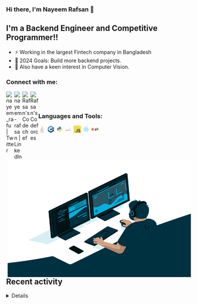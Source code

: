 ### Hi there, I'm Nayeem Rafsan 👋

## I'm a Backend Engineer and Competitive Programmer!!

- ⚡ Working in the largest Fintech company in Bangladesh
- 🥅 2024 Goals: Build more backend projects.
- 🔭 Also have a keen interest in Computer Vision.

### Connect with me:

<a href="https://twitter.com/nayeem_rafu">
<img align="left" alt="nayeem_rafu | Twitter" width="22px" src="https://cdn.jsdelivr.net/npm/simple-icons@v3/icons/twitter.svg" />
</a>
<a href="https://www.linkedin.com/in/nayeem-rafsan/">
<img align="left" alt="nayeem-rafsan | LinkedIn" width="22px" src="https://cdn.jsdelivr.net/npm/simple-icons@v3/icons/linkedin.svg" />
</a>
<a href="https://www.codechef.com/users/rafu01">
<img align="left" alt="Rafsan's Codechef" width="22px" src="https://cdn.jsdelivr.net/npm/simple-icons@v3/icons/codechef.svg" />
</a>
<a href="https://codeforces.com/profile/rafu01">
<img align="left" alt="Rafsan's Codeforces" width="22px" src="https://cdn.jsdelivr.net/npm/simple-icons@3.13.0/icons/codeforces.svg" />
</a>
<br/>
<br />

### Languages and Tools:

<code><img height="20" src="https://raw.githubusercontent.com/github/explore/80688e429a7d4ef2fca1e82350fe8e3517d3494d/topics/java/java.png"></code>
<code><img height="20" src="https://raw.githubusercontent.com/github/explore/80688e429a7d4ef2fca1e82350fe8e3517d3494d/topics/cpp/cpp.png"></code>
<code><img height="20" src="https://raw.githubusercontent.com/github/explore/80688e429a7d4ef2fca1e82350fe8e3517d3494d/topics/python/python.png"></code>
<code><img height="20" src="https://raw.githubusercontent.com/github/explore/80688e429a7d4ef2fca1e82350fe8e3517d3494d/topics/mysql/mysql.png"></code>
<code><img height="20" src="https://raw.githubusercontent.com/github/explore/80688e429a7d4ef2fca1e82350fe8e3517d3494d/topics/javascript/javascript.png"></code>
<code><img height="20" src="https://raw.githubusercontent.com/github/explore/80688e429a7d4ef2fca1e82350fe8e3517d3494d/topics/react/react.png"></code>
<code><img height="20" src="https://raw.githubusercontent.com/github/explore/80688e429a7d4ef2fca1e82350fe8e3517d3494d/topics/git/git.png"></code>
<img align="right" alt="GIF" src="https://github.com/rafu01/rafu01/blob/main/code.gif" width="500" height="320" />
<br/>
<br/>
<!-- <img align="left" alt="Visual Studio Code" width="26px" src="https://raw.githubusercontent.com/github/explore/80688e429a7d4ef2fca1e82350fe8e3517d3494d/topics/visual-studio-code/visual-studio-code.png" />
<img align="left" alt="Spring Boot" width="26px" src="https://upload.wikimedia.org/wikipedia/commons/thumb/7/79/Spring_Boot.svg/120px-Spring_Boot.svg.png" />
<img align="left" alt="TypeScript" width="26px" src="https://upload.wikimedia.org/wikipedia/commons/thumb/f/f5/Typescript.svg/64px-Typescript.svg.png" />
<img align="left" alt="Vue JS" width="26px" src="https://upload.wikimedia.org/wikipedia/commons/thumb/9/95/Vue.js_Logo_2.svg/120px-Vue.js_Logo_2.svg.png" />
<img align="left" alt="C++" width="26px" src="https://upload.wikimedia.org/wikipedia/commons/thumb/1/18/ISO_C%2B%2B_Logo.svg/306px-ISO_C%2B%2B_Logo.svg.png" />
<img align="left" alt="Python" width="26px" src="https://upload.wikimedia.org/wikipedia/commons/thumb/c/c3/Python-logo-notext.svg/600px-Python-logo-notext.svg.png" />
<img align="left" alt="Git" width="26px" src="https://raw.githubusercontent.com/github/explore/80688e429a7d4ef2fca1e82350fe8e3517d3494d/topics/git/git.png" />
<img align="left" alt="Bash" width="26px" src="https://raw.githubusercontent.com/github/explore/80688e429a7d4ef2fca1e82350fe8e3517d3494d/topics/terminal/terminal.png" /> -->

<br />
<br />

<!--START_SECTION:activity-->

## Recent activity
<details>
1. 💪 Opened PR [#13](https://github.com/TomaszWychocki/MatrixAlgorithms/pull/13) in [TomaszWychocki/MatrixAlgorithms](https://github.com/TomaszWychocki/MatrixAlgorithms)
2. 🎉 Merged PR [#128](https://github.com/amanmehara/programming/pull/128) in [amanmehara/programming](https://github.com/amanmehara/programming)
3. 💪 Merged PR [#87](https://github.com/AM1CODES/Poke-Dex/pull/87) in [AM1CODES/Poke-Dex](https://github.com/AM1CODES/Poke-Dex)
4. 🎉 Merged PR [#339](https://github.com/Py-Contributors/AlgorithmsAndDataStructure/pull/339) in [Py-Contributors/AlgorithmsAndDataStructure](https://github.com/Py-Contributors/AlgorithmsAndDataStructure)
</details>

